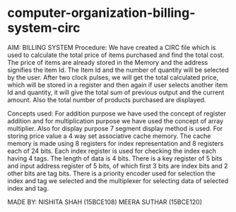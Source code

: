 # computer-organization-billing-system-circ
AIM: BILLING SYSTEM
Procedure:
We have created a CIRC file which is used to calculate the total price of items purchased and find the total cost. The price of items are already stored in the Memory and the address signifies the item Id. The Item Id and the number of quantity will be selected by the user. After two clock pulses, we will get the total calculated price, which will be stored in a register and then again if user selects another item Id and quantity, it will give the total sum of previous output and the current amount. Also the total number of products purchased are displayed.

Concepts used:
For addition purpose we have used the concept of register addition and for multiplication purpose we have used the concept of array multiplier. Also for display purpose 7 segment display method is used. For storing price value a 4 way set associative cache memory. The cache memory is made using 8 registers for index representation and 8 registers each of 24 bits. Each index register is used for checking the index each having 4 tags. The length of data is 4 bits. There is a key register of 5 bits and input address register of 5 bits, of which first 3 bits are index bits and 2 other bits are tag bits. There is a priority encoder used for selection the index and tag we selected and the multiplexer for selecting data of selected index and tag.

MADE BY: NISHITA SHAH (15BCE108)
MEERA SUTHAR (15BCE120)
